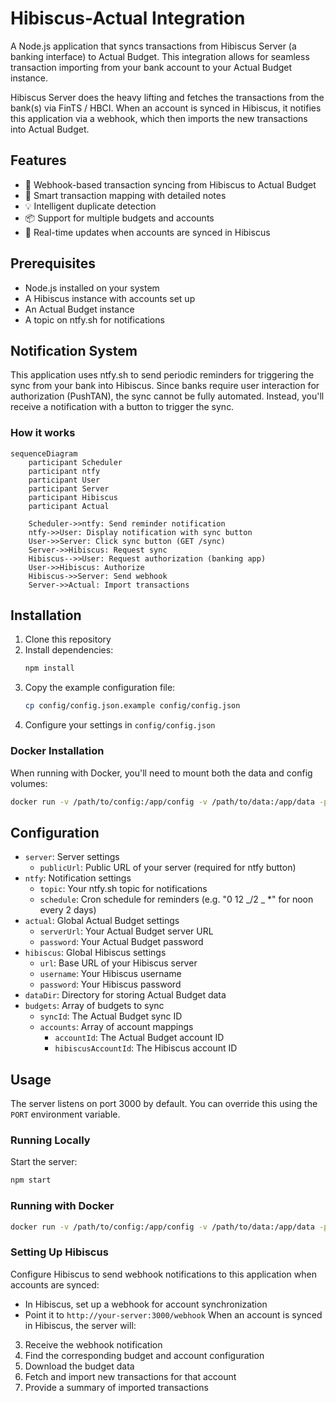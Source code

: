 # Hibiscus-Actual Integration

A Node.js application that syncs transactions from Hibiscus Server (a banking interface) to Actual Budget. This integration allows for seamless transaction importing from your bank account to your Actual Budget instance.

Hibiscus Server does the heavy lifting and fetches the transactions from the bank(s) via FinTS / HBCI. When an account is synced in Hibiscus, it notifies this application via a webhook, which then imports the new transactions into Actual Budget.

## Features

- 🔄 Webhook-based transaction syncing from Hibiscus to Actual Budget
- 🎯 Smart transaction mapping with detailed notes
- 💡 Intelligent duplicate detection
- 📦 Support for multiple budgets and accounts
- 🚀 Real-time updates when accounts are synced in Hibiscus

## Prerequisites

- Node.js installed on your system
- A Hibiscus instance with accounts set up
- An Actual Budget instance
- A topic on ntfy.sh for notifications

## Notification System

This application uses ntfy.sh to send periodic reminders for triggering the sync from your bank into Hibiscus. Since banks require user interaction for authorization (PushTAN), the sync cannot be fully automated. Instead, you'll receive a notification with a button to trigger the sync.

### How it works

```mermaid
sequenceDiagram
    participant Scheduler
    participant ntfy
    participant User
    participant Server
    participant Hibiscus
    participant Actual

    Scheduler->>ntfy: Send reminder notification
    ntfy->>User: Display notification with sync button
    User->>Server: Click sync button (GET /sync)
    Server->>Hibiscus: Request sync
    Hibiscus-->>User: Request authorization (banking app)
    User->>Hibiscus: Authorize
    Hibiscus->>Server: Send webhook
    Server->>Actual: Import transactions
```

## Installation

1. Clone this repository
2. Install dependencies:
   ```bash
   npm install
   ```
3. Copy the example configuration file:
   ```bash
   cp config/config.json.example config/config.json
   ```
4. Configure your settings in `config/config.json`

### Docker Installation

When running with Docker, you'll need to mount both the data and config volumes:

```bash
docker run -v /path/to/config:/app/config -v /path/to/data:/app/data -p 3000:3000 hibiscus-actual
```

## Configuration

- `server`: Server settings
  - `publicUrl`: Public URL of your server (required for ntfy button)
- `ntfy`: Notification settings
  - `topic`: Your ntfy.sh topic for notifications
  - `schedule`: Cron schedule for reminders (e.g. "0 12 _/2 _ \*" for noon every 2 days)
- `actual`: Global Actual Budget settings
  - `serverUrl`: Your Actual Budget server URL
  - `password`: Your Actual Budget password
- `hibiscus`: Global Hibiscus settings
  - `url`: Base URL of your Hibiscus server
  - `username`: Your Hibiscus username
  - `password`: Your Hibiscus password
- `dataDir`: Directory for storing Actual Budget data
- `budgets`: Array of budgets to sync
  - `syncId`: The Actual Budget sync ID
  - `accounts`: Array of account mappings
    - `accountId`: The Actual Budget account ID
    - `hibiscusAccountId`: The Hibiscus account ID

## Usage

The server listens on port 3000 by default. You can override this using the `PORT` environment variable.

### Running Locally

Start the server:

```bash
npm start
```

### Running with Docker

```bash
docker run -v /path/to/config:/app/config -v /path/to/data:/app/data -p 3000:3000 -e PORT=3000 hibiscus-actual
```

### Setting Up Hibiscus

Configure Hibiscus to send webhook notifications to this application when accounts are synced:

- In Hibiscus, set up a webhook for account synchronization
- Point it to `http://your-server:3000/webhook`
  When an account is synced in Hibiscus, the server will:

3. Receive the webhook notification
4. Find the corresponding budget and account configuration
5. Download the budget data
6. Fetch and import new transactions for that account
7. Provide a summary of imported transactions
